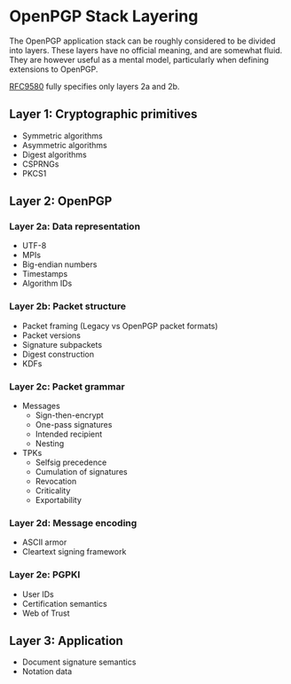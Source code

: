 # OpenPGP Stack Layering

The OpenPGP application stack can be roughly considered to be divided into layers.
These layers have no official meaning, and are somewhat fluid.
They are however useful as a mental model, particularly when defining extensions to OpenPGP.

[RFC9580](https://datatracker.ietf.org/doc/html/draft-ietf-openpgp-crypto-refresh) fully specifies only layers 2a and 2b.

## Layer 1: Cryptographic primitives

* Symmetric algorithms
* Asymmetric algorithms
* Digest algorithms
* CSPRNGs
* PKCS1

## Layer 2: OpenPGP

### Layer 2a: Data representation

* UTF-8
* MPIs
* Big-endian numbers
* Timestamps
* Algorithm IDs

### Layer 2b: Packet structure

* Packet framing (Legacy vs OpenPGP packet formats)
* Packet versions
* Signature subpackets
* Digest construction
* KDFs

### Layer 2c: Packet grammar

* Messages
    * Sign-then-encrypt
    * One-pass signatures
    * Intended recipient
    * Nesting
* TPKs
    * Selfsig precedence
    * Cumulation of signatures
    * Revocation
    * Criticality
    * Exportability

### Layer 2d: Message encoding

* ASCII armor
* Cleartext signing framework

### Layer 2e: PGPKI

* User IDs
* Certification semantics
* Web of Trust

## Layer 3: Application

* Document signature semantics
* Notation data
